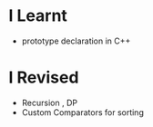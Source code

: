 # I Learnt
- prototype declaration in C++
# I Revised
- Recursion , DP
- Custom Comparators for sorting
